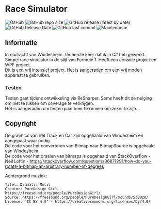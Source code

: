 # Race Simulator
![GitHub](https://img.shields.io/github/license/Labhatorian/Race-Simulator)
![GitHub repo size](https://img.shields.io/github/repo-size/Labhatorian/Race-Simulator)
![GitHub release (latest by date)](https://img.shields.io/github/v/release/Labhatorian/Race-Simulator)
![GitHub Release Date](https://img.shields.io/github/release-date/Labhatorian/Race-Simulator)
![GitHub last commit](https://img.shields.io/github/last-commit/Labhatorian/Race-Simulator)
![Maintenance](https://img.shields.io/maintenance/yes/2022)

## Informatie
In opdracht van Windesheim. De eerste keer dat ik in C# heb gewerkt.<br />
Simpel race simulator in de stijl van Formule 1. Heeft een console project en WPF project.<br />
Dit is een vrij intensief project. Het is aangeraden om een vrij moden apparaat te gebruiken.<br />

### Testen
Testen gaat tijdens ontwikkeling via ReSharper. Soms heeft dit de neiging om niet te lukken om coverage te verkrijgen.<br />
Het is aangeraden om testen paar keer te runnen om zeker te zijn.<br />

## Copyright
De graphics van het Track en Car zijn opgehaald van Windesheim en aangepast waar nodig.<br />
De code voor het converteren van Bitmap naar BitmapSource is opgehaald van Windesheim.<br />
De code voor het draaien van bitmaps is opgehaald van StackOverflow - Neil Loftin - https://stackoverflow.com/questions/36871291/how-do-you-rotate-a-bitmap-an-arbitrary-number-of-degrees<br />

Achtergrond muziek:<br />
```
Titel: Dramatic Music
Creator: PureDesign Girl - https://freesound.org/people/PureDesignGirl/
Source: https://freesound.org/people/PureDesignGirl/sounds/538828/
License: 'CC BY 4.0' - https://creativecommons.org/licenses/by/4.0/
```